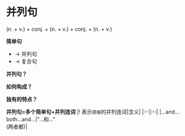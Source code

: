 # 并列句



(n. + v.) + conj. + (n. + v.) + conj. + (n. + v.)

**简单句**
  * -> 并列句
  * -> 复合句

**并列句？**

**如何构成？**

**独有的特点？**

**并列句=多个简单句+并列连词**
|! 表示`顺接`的并列连词|含义|
|:-:|:-:|
|...and...<br> both...and...|"...和..."<br>(两者都)|







